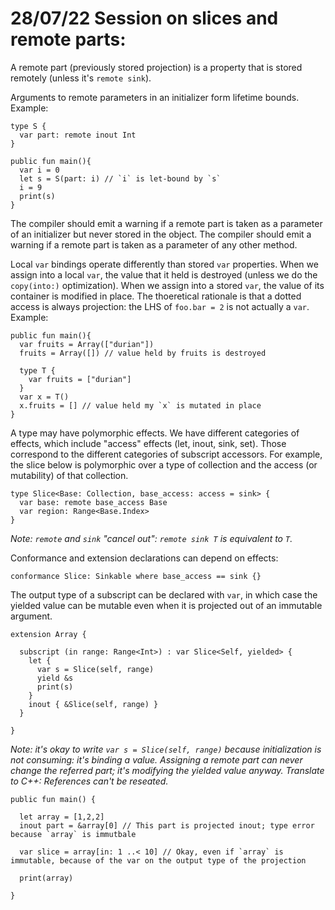 # 28/07/22 Session on slices and remote parts:

A remote part (previously stored projection) is a property that is stored remotely (unless it's `remote sink`).

Arguments to remote parameters in an initializer form lifetime bounds.
Example:

```
type S {
  var part: remote inout Int
}

public fun main(){
  var i = 0
  let s = S(part: i) // `i` is let-bound by `s`
  i = 9
  print(s)
}
```

The compiler should emit a warning if a remote part is taken as a parameter of an initializer but never stored in the object.
The compiler should emit a warning if a remote part is taken as a parameter of any other method.

Local `var` bindings operate differently than stored `var` properties.
When we assign into a local `var`, the value that it held is destroyed (unless we do the `copy(into:)` optimization).
When we assign into a stored `var`, the value of its container is modified in place.
The thoeretical rationale is that a dotted access is always projection: the LHS of `foo.bar = 2` is not actually a `var`.
Example:

```
public fun main(){
  var fruits = Array(["durian"])
  fruits = Array([]) // value held by fruits is destroyed

  type T {
    var fruits = ["durian"]
  }
  var x = T()
  x.fruits = [] // value held my `x` is mutated in place
}
```

A type may have polymorphic effects.
We have different categories of effects, which include "access" effects (let, inout, sink, set).
Those correspond to the different categories of subscript accessors.
For example, the slice below is polymorphic over a type of collection and the access (or mutability) of that collection.

```
type Slice<Base: Collection, base_access: access = sink> {
  var base: remote base_access Base
  var region: Range<Base.Index>
}
```

*Note: `remote` and `sink` "cancel out": `remote sink T` is equivalent to `T`.*

Conformance and extension declarations can depend on effects:

```
conformance Slice: Sinkable where base_access == sink {}
```

The output type of a subscript can be declared with `var`, in which case the yielded value can be mutable even when it is projected out of an immutable argument.

```
extension Array {

  subscript (in range: Range<Int>) : var Slice<Self, yielded> {
    let {
      var s = Slice(self, range)
      yield &s
      print(s)
    }
    inout { &Slice(self, range) }
  }

}
```

*Note: it's okay to write `var s = Slice(self, range)` because initialization is not consuming: it's binding a value.*
*Assigning a remote part can never change the referred part; it's modifying the yielded value anyway.*
*Translate to C++: References can't be reseated.*

```
public fun main() {

  let array = [1,2,2]
  inout part = &array[0] // This part is projected inout; type error because `array` is immutbale
  
  var slice = array[in: 1 ..< 10] // Okay, even if `array` is immutable, because of the var on the output type of the projection

  print(array)

}
```